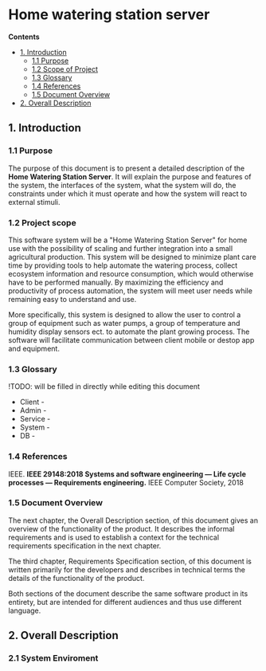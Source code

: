 # Home watering station server
**Contents**
- [1. Introduction](#1-introduction)
	- [1.1 Purpose](#11-purpose)
	- [1.2 Scope of Project](#12-project-scope)
	- [1.3 Glossary](#13-glossary)
	- [1.4 References](#14-references)
	- [1.5 Document Overview](#15-document-overview)
- [2. Overall Description]()


## 1. Introduction

### 1.1 Purpose

The purpose of this document is to present a detailed description of the **Home Watering Station Server**. It will explain the purpose and features of the system, the interfaces of the system, what the system will do, the constraints under which it must operate and how the system will react to external stimuli.

### 1.2 Project scope

This software system will be a "Home Watering Station Server" for home use with the possibility of scaling and further integration into a small agricultural production. This system will be designed to minimize plant care time by providing tools to help automate the watering process, collect ecosystem information and resource consumption, which would otherwise have to be performed manually. By maximizing the efficiency and productivity of process automation, the system will meet user needs while remaining easy to understand and use.

More specifically, this system is designed to allow the user to control a group of equipment such as water pumps, a group of temperature and humidity display sensors ect. to automate the plant growing process. The software will facilitate communication between client mobile or destop app and equipment. 

### 1.3 Glossary
!TODO: will be filled in directly while editing this document
- Client - 
- Admin - 
- Service - 
- System - 
- DB - 

### 1.4 References

IEEE. __IEEE 29148:2018 Systems and software engineering — Life cycle processes — Requirements engineering.__ IEEE Computer Society, 2018

### 1.5 Document Overview

The next chapter, the Overall Description section, of this document gives an overview of the functionality of the product. It describes the informal requirements and is used to establish a context for the technical requirements specification in the next chapter.

The third chapter, Requirements Specification section, of this document is written primarily for the developers and describes in technical terms the details of the functionality of the product.

Both sections of the document describe the same software product in its entirety, but are intended for different audiences and thus use different language.

## 2. Overall Description

### 2.1 System Enviroment

